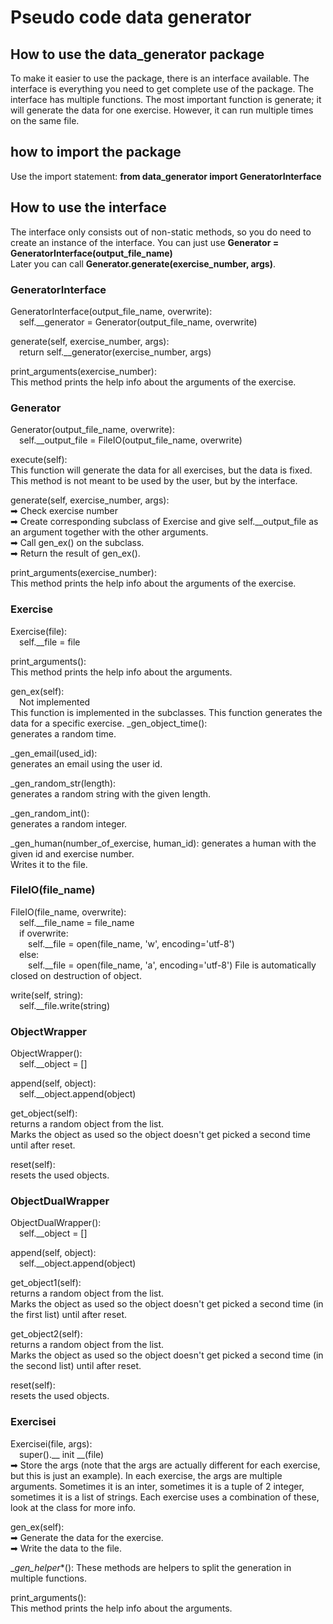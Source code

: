 # Pseudo code data generator

## How to use the data_generator package
To make it easier to use the package, there is an interface available.
The interface is everything you need to get complete use of the package.
The interface has multiple functions. The most important function is generate; it will generate the data for one exercise.
However, it can run multiple times on the same file.

## how to import the package
Use the import statement: __from data_generator import GeneratorInterface__

## How to use the interface
The interface only consists out of non-static methods, so you do need to create an instance of the interface.
You can just use __Generator = GeneratorInterface(output_file_name)__  
Later you can call __Generator.generate(exercise_number, args)__.

### GeneratorInterface
GeneratorInterface(output_file_name, overwrite):  
&emsp;self.__generator = Generator(output_file_name, overwrite)

generate(self, exercise_number, args):  
&emsp;return self.__generator(exercise_number, args)

print_arguments(exercise_number):  
This method prints the help info about the arguments of the exercise.

### Generator
Generator(output_file_name, overwrite):  
&emsp;self.__output_file = FileIO(output_file_name, overwrite)

execute(self):  
This function will generate the data for all exercises, but the data is fixed.
This method is not meant to be used by the user, but by the interface.

generate(self, exercise_number, args):  
➡ Check exercise number  
➡ Create corresponding subclass of Exercise and give self.__output_file as an argument together with the other arguments.  
➡ Call gen_ex() on the subclass.  
➡ Return the result of gen_ex().

print_arguments(exercise_number):  
This method prints the help info about the arguments of the exercise.

### Exercise
Exercise(file):  
&emsp;self.__file = file

print_arguments():  
This method prints the help info about the arguments.

gen_ex(self):  
&emsp;Not implemented  
This function is implemented in the subclasses.
This function generates the data for a specific exercise.
_gen_object_time():  
generates a random time.

_gen_email(used_id):  
generates an email using the user id.

_gen_random_str(length):  
generates a random string with the given length.

_gen_random_int():  
generates a random integer.

_gen_human(number_of_exercise, human_id):
generates a human with the given id and exercise number.  
Writes it to the file.

### FileIO(file_name)
FileIO(file_name, overwrite):  
&emsp;self.__file_name = file_name  
&emsp;if overwrite:  
&emsp;&emsp;self.__file = open(file_name, 'w', encoding='utf-8')   
&emsp;else:  
&emsp;&emsp;self.__file = open(file_name, 'a', encoding='utf-8') 
File is automatically closed on destruction of object.

write(self, string):  
&emsp;self.__file.write(string)

### ObjectWrapper
ObjectWrapper():  
&emsp;self.__object = []

append(self, object):  
&emsp;self.__object.append(object)

get_object(self):  
returns a random object from the list.  
Marks the object as used so the object doesn't get picked a second time until after reset.

reset(self):  
resets the used objects.

### ObjectDualWrapper
ObjectDualWrapper():  
&emsp;self.__object = []

append(self, object):  
&emsp;self.__object.append(object)

get_object1(self):  
returns a random object from the list.  
Marks the object as used so the object doesn't get picked a second time (in the first list) until after reset.

get_object2(self):  
returns a random object from the list.  
Marks the object as used so the object doesn't get picked a second time (in the second list) until after reset.

reset(self):  
resets the used objects.

### Exercisei

Exercisei(file, args):  
&emsp;super().__ init __(file)  
➡ Store the args (note that the args are actually different for each exercise, but this is just an example).
In each exercise, the args are multiple arguments. Sometimes it is an inter, sometimes it is a tuple of 2 integer, sometimes it is a list of strings.
Each exercise uses a combination of these, look at the class for more info.

gen_ex(self):  
➡ Generate the data for the exercise.  
➡ Write the data to the file.

__gen_helper_*():
These methods are helpers to split the generation in multiple functions.

print_arguments():  
This method prints the help info about the arguments.

